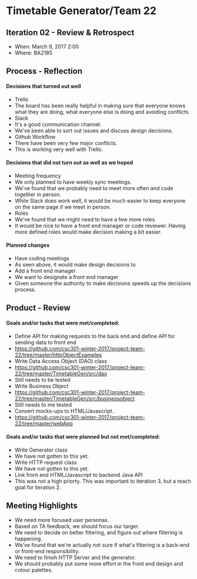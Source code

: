 # Timetable Generator/Team 22

## Iteration 02 - Review & Retrospect

 * When: March 9, 2017 2:00
 * Where: BA2185

## Process - Reflection

#### Decisions that turned out well

* Trello
 * The board has been really helpful in making sure that everyone knows what they are doing, what everyone else is doing and 
  avoiding conflicts
* Slack
 * It's a good communication channel.
 * We've been able to sort out issues and discuss design decisions.
* Github Workflow
 * There have been very few major conflicts. 
 * This is working very well with Trello.

#### Decisions that did not turn out as well as we hoped

* Meeting frequency
 * We only planned to have weekly sync meetings.
 * We've found that we probably need to meet more often and code together in person.
 * While Slack does work well, it would be much easier to keep everyone on the same page if we meet in person.
* Roles
 * We've found that we might need to have a few more roles. 
 * It would be nice to have a front end manager or code reviewer. Having more defined roles would make decision making a bit easier.


#### Planned changes

* Have coding meetings
 * As seen above, it would make design decisions to 
* Add a front end manager
 * We want to designate a front end manager
 * Given someone the authority to make decisions speeds up the decisions process.


## Product - Review

#### Goals and/or tasks that were met/completed:

* Define API for making requests to the back end and define API for sending data to front end
 * https://github.com/csc301-winter-2017/project-team-22/tree/master/httpObjectExamples
* Write Data Access Object (DAO) class
 * https://github.com/csc301-winter-2017/project-team-22/tree/master/TimetableGen/src/dao 
 * Still needs to be tested
* Write Business Object 
 * https://github.com/csc301-winter-2017/project-team-22/tree/master/TimetableGen/src/businessobject
 * Still needs to me tested
* Convert mocks-ups to HTML/Javascript.
 * https://github.com/csc301-winter-2017/project-team-22/tree/master/webApp

#### Goals and/or tasks that were planned but not met/completed:

* Write Generator class
 * We have not gotten to this yet. 
* Write HTTP request class
 * We have not gotten to this yet.
* Link front end HTML/Javascript to backend Java API
 * This was not a high priorty. This was important to iteration 3, but a reach goal for iteration 2. 

## Meeting Highlights

* We need more focused user personas.
 * Based on TA feedback, we should focus our targer.
* We need to decide on better filtering, and figure out where filtering is happening.
 * We've found that we're actually not sure if what's filtering is a back-end or front-end responsibility.
* We need to finish HTTP Server and the generator.
* We should probably put some more effort in the front end design and colour palettes.
